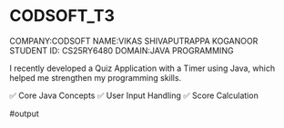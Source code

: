 # CODSOFT_T3
COMPANY:CODSOFT
NAME:VIKAS SHIVAPUTRAPPA KOGANOOR 
STUDENT ID: CS25RY6480 
DOMAIN:JAVA PROGRAMMING

I recently developed a Quiz Application with a Timer using Java, which helped me strengthen my programming skills.

✅ Core Java Concepts 
✅ User Input Handling
✅ Score Calculation 

#output
